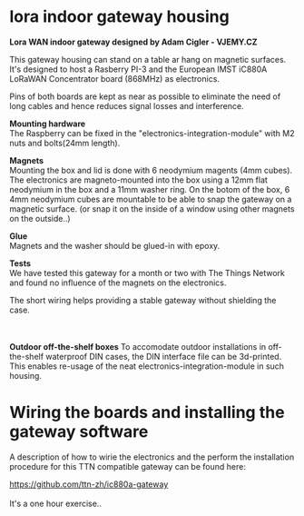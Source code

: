 # lora indoor gateway housing

<b>Lora WAN indoor gateway designed by Adam Cigler - <a hlink="www.vjemy.cz">VJEMY.CZ</a></b> <br/>

This gateway housing can stand on a table ar hang on magnetic surfaces.
It's designed to host a Rasberry PI-3 and the European IMST iC880A LoRaWAN Concentrator board (868MHz) as electronics.

Pins of both boards are kept as near as possible to eliminate the need of long cables and hence reduces signal losses and interference.

<b>Mounting hardware</b> <br/>
The Raspberry can be fixed in the "electronics-integration-module" with M2 nuts and bolts(24mm length).

<b>Magnets</b> <br/>
Mounting the box and lid is done with 6 neodymium magents (4mm cubes).
The electronics are magneto-mounted into the box using a 12mm flat neodymium in the box and a 11mm washer ring.
On the botom of the box, 6 4mm neodymium cubes are mountable to be able to snap the gateway on a magnetic surface.
(or snap it on the inside of a window using other magnets on the outside..)

<b>Glue</b> <br/>
Magnets and the washer should be glued-in with epoxy.


<b>Tests</b> <br/>
We have tested this gateway for a month or two with The Things Network and found no influence of the magnets on the electronics. 

The short wiring helps providing a stable gateway without shielding the case. 

<br/><br/>
<b>Outdoor off-the-shelf boxes</b>
To accomodate outdoor installations in off-the-shelf waterproof DIN cases, the DIN interface file can be 3d-printed. This enables re-usage of the neat electronics-integration-module in such housing.


<H1>Wiring the boards and installing the gateway software</H1>
A description of how to wirie the electronics and the perform the installation procedure for this TTN compatible gateway can be found here:

https://github.com/ttn-zh/ic880a-gateway
<br/><br/>It's a one hour exercise..


